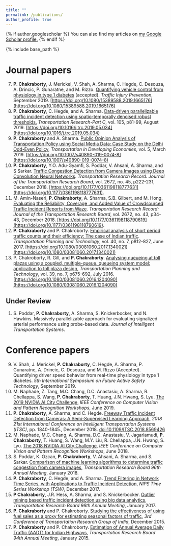 ```yaml
---
title: ""
permalink: /publications/
author_profile: true
---
```


{% if author.googlescholar %}
  You can also find my articles on <u><a href="{{author.googlescholar}}">my Google Scholar profile</a>.</u>
{% endif %}

{% include base_path %}

# Journal papers
7. **P. Chakraborty**, J. Merickel, V. Shah, A. Sharma, C. Hegde, C. Desouza, A. Drincic, P. Gunaratne, and M. Rizzo. [Quantifying vehicle control from physiology in type 1 diabetes](https://pranamesh.github.io/files/2019-TIP-Diabetes.pdf) (accepted). *Traffic Injury Prevention*, September 2019. [https://doi.org/10.1080/15389588.2019.1665176](https://doi.org/10.1080/15389588.2019.1665176)
6. **P. Chakraborty**, C. Hegde, and A. Sharma. <a href="https://pranamesh.github.io/files/2019-TRC-Denoising-AID.pdf" target="_blank">Data-driven parallelizable traffic incident detection using spatio-temporally denoised robust thresholds.</a> *Transportation Research-Part C*, vol. 105, p81-99, August 2019. [https://doi.org/10.1016/j.trc.2019.05.034](https://doi.org/10.1016/j.trc.2019.05.034)
5. **P. Chakraborty** and A. Sharma. [Public Opinion Analysis of Transportation Policy using Social Media Data: Case Study on the Delhi Odd-Even Policy](https://pranamesh.github.io/files/2018-TiDE-OddEvenDelhi.pdf), *Transportation in Developing Economies*, vol. 5, March 2019. [https://doi.org/10.1007/s40890-019-0074-8](https://doi.org/10.1007/s40890-019-0074-8)
4. **P. Chakraborty**, Y.O. Adu-Gyamfi, S. Poddar, V. Ahsani, A. Sharma, and S Sarkar. [Traffic Congestion Detection from Camera Images using Deep Convolution Neural Networks](https://pranamesh.github.io/files/2018-TRR-Congestion.pdf). *Transportation Research Record:  Journal of the Transportation Research Board*, vol. 2672, no. 45, p222-231, December 2018. [https://doi.org/10.1177/0361198118777631](https://doi.org/10.1177/0361198118777631).
3. M. Amin-Naseri, **P. Chakraborty**, A. Sharma, S.B. Gilbert, and M. Hong. [Evaluating the Reliability, Coverage, and Added Value of Crowdsourced Traffic Incident Reports from Waze](https://pranamesh.github.io/files/2018-TRR-Waze.pdf). *Transportation Research Record:  Journal of the Transportation Research Board*, vol. 2672, no. 43, p34-43, December 2018. [https://doi.org/10.1177/0361198118790619](https://doi.org/10.1177/0361198118790619).
2. **P. Chakraborty** and P. Chakroborty. [Empirical analysis of short period traffic counts and their efficiency: The case of Indian traffic](https://pranamesh.github.io/files/2017-TPT-AADT.pdf). *Transportation Planning and Technology*,  vol. 40, no. 7, p812-827, June 2017. [https://doi.org/10.1080/03081060.2017.1340021](https://doi.org/10.1080/03081060.2017.1340021)
1. P. Chakroborty, R. Gill, and **P. Chakraborty**. [Analysing queueing at toll plazas using a coupled, multiple-queue, queueing system model: application to toll plaza design](https://pranamesh.github.io/files/2016-TPT-TollPlaza.pdf), *Transportation Planning and Technology*,  vol. 39, no. 7, p675-692, July 2016. [https://doi.org/10.1080/03081060.2016.1204090](https://doi.org/10.1080/03081060.2016.1204090)

## Under Review
1. S. Poddar, **P. Chakraborty**, A. Sharma, S. Knickerbocker, and N. Hawkins. Massively parallelizable approach for evaluating signalized arterial performance using probe-based data. *Journal of Intelligent Transportation Systems*.  


# Conference papers
9. V. Shah, J. Merickel, **P. Chakraborty**, C. Hegde, A. Sharma, P. Gunaratne, A. Drincic, C. Desouza, and M. Rizzo (Accepted). Quantifying driver speed behavior from real-time physiology in type 1 diabetes. *5th International Symposium on Future Active Safety Technology*, September 2019.
8. M. Naphade, Z. Tang, M.C. Chang, D.C. Anastasiu, A. Sharma, R. Chellappa, S. Wang, **P. Chakraborty**, T. Huang, J.N. Hwang, S. Lyu. [The 2019 NVIDIA AI City Challenge](https://pranamesh.github.io/files/2019-CVPR-AICity-workshop.pdf), *IEEE Conference on Computer Vision and Pattern Recognition Workshops*, June 2019.
7. **P. Chakraborty**, A. Sharma, and C. Hegde. [Freeway Traffic Incident Detection from Cameras: A Semi-Supervised Learning Approach](https://pranamesh.github.io/files/2018-IEEE-ITSC-draft.pdf), *2018 21st International Conference on Intelligent Transportation Systems (ITSC)*, pp. 1840-1845., December 2018. [doi:10.1109/ITSC.2018.8569426](https://ieeexplore.ieee.org/document/8569426) 
6. M. Naphade, M.C. Chang, A. Sharma, D.C. Anastasiu, V. Jagarlamudi, **P. Chakraborty**, T. Huang, S. Wang, M.Y. Liu, R. Chellappa, J.N. Hwang, S. Lyu. [The 2018 NVIDIA AI City Challenge](https://pranamesh.github.io/files/2018-CVPR-AICity-workshop.pdf), *IEEE Conference on Computer Vision and Pattern Recognition Workshops*, June 2018.
5. S. Poddar, K. Ozcan, **P. Chakraborty**, V. Ahsani, A. Sharma, and S. Sarkar. [Comparison of machine learning algorithms to determine traffic congestion from camera images](https://pranamesh.github.io/files/2018-TRB-Congestion-Shallow.pdf), *Transportation Research Board 96th Annual Meeting*, January 2018.
4. **P. Chakraborty**, C. Hegde, and A. Sharma. [Trend Filtering in Network Time Series, with Applications to Traffic Incident Detection](https://pranamesh.github.io/files/2017-NIPS-TSW.pdf), *NIPS Time Series Workshop (TSW)*, December 2017.
3. **P Chakraborty**, J.R. Hess, A. Sharma, and S. Knickerbocker. [Outlier mining based traffic incident detection using big data analytics](https://pranamesh.github.io/files/2017-TRB-Outlier-Mining.pdf), *Transportation Research Board 96th Annual Meeting*, January 2017.
2. **P. Chakraborty** and P. Chakroborty. [Studying the effectiveness of using fuel sales as a proxy for estimating seasonal factors of traffic](https://pranamesh.github.io/files/2015-CTRG-Fuel.pdf), *3rd Conference of Transportation Research Group of India*, December 2015.
1. **P. Chakraborty** and P. Chakroborty. [Estimation of Annual Average Daily Traffic (AADT) for Indian Highways](https://pranamesh.github.io/files/2015-TRB-SPTC.pdf), *Transportation Research Board 94th Annual Meeting*, January 2015.
